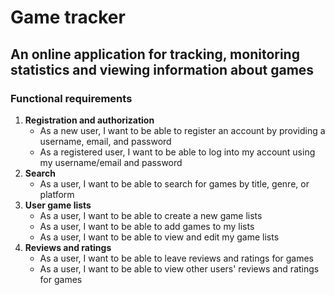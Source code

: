 # Game tracker
## An online application for tracking, monitoring statistics and viewing information about games
### Functional requirements
1. **Registration and authorization**
   - As a new user, I want to be able to register an account by providing a username, email, and password
   - As a registered user, I want to be able to log into my account using my username/email and password
2. **Search**
   - As a user, I want to be able to search for games by title, genre, or platform
3. **User game lists**
   - As a user, I want to be able to create a new game lists
   - As a user, I want to be able to add games to my lists
   - As a user, I want to be able to view and edit my game lists
4. **Reviews and ratings**
   - As a user, I want to be able to leave reviews and ratings for games
   - As a user, I want to be able to view other users' reviews and ratings for games

